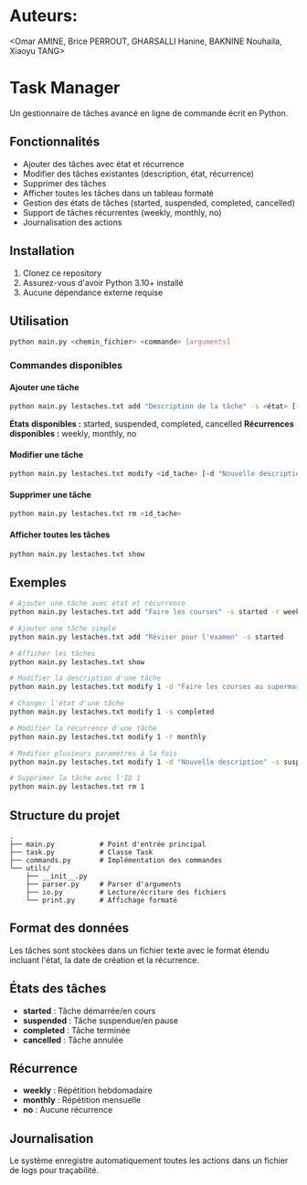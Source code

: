 # Auteurs:
<Omar AMINE, Brice PERROUT, GHARSALLI Hanine, BAKNINE Nouhaila, Xiaoyu TANG> 

# Task Manager

Un gestionnaire de tâches avancé en ligne de commande écrit en Python.

## Fonctionnalités

- Ajouter des tâches avec état et récurrence
- Modifier des tâches existantes (description, état, récurrence)
- Supprimer des tâches
- Afficher toutes les tâches dans un tableau formaté
- Gestion des états de tâches (started, suspended, completed, cancelled)
- Support de tâches récurrentes (weekly, monthly, no)
- Journalisation des actions

## Installation

1. Clonez ce repository
2. Assurez-vous d'avoir Python 3.10+ installé
3. Aucune dépendance externe requise

## Utilisation

```bash
python main.py <chemin_fichier> <commande> [arguments]
```

### Commandes disponibles

#### Ajouter une tâche
```bash
python main.py lestaches.txt add "Description de la tâche" -s <état> [-r <récurrence>]
```

**États disponibles :** started, suspended, completed, cancelled
**Récurrences disponibles :** weekly, monthly, no

#### Modifier une tâche
```bash
python main.py lestaches.txt modify <id_tache> [-d "Nouvelle description"] [-s <nouvel_état>] [-r <nouvelle_récurrence>]
```

#### Supprimer une tâche
```bash
python main.py lestaches.txt rm <id_tache>
```

#### Afficher toutes les tâches
```bash
python main.py lestaches.txt show
```

## Exemples

```bash
# Ajouter une tâche avec état et récurrence
python main.py lestaches.txt add "Faire les courses" -s started -r weekly

# Ajouter une tâche simple
python main.py lestaches.txt add "Réviser pour l'examen" -s started

# Afficher les tâches
python main.py lestaches.txt show

# Modifier la description d'une tâche
python main.py lestaches.txt modify 1 -d "Faire les courses au supermarché"

# Changer l'état d'une tâche
python main.py lestaches.txt modify 1 -s completed

# Modifier la récurrence d'une tâche
python main.py lestaches.txt modify 1 -r monthly

# Modifier plusieurs paramètres à la fois
python main.py lestaches.txt modify 1 -d "Nouvelle description" -s suspended -r no

# Supprimer la tâche avec l'ID 1
python main.py lestaches.txt rm 1
```

## Structure du projet

```
.
├── main.py           # Point d'entrée principal
├── task.py           # Classe Task
├── commands.py       # Implémentation des commandes
└── utils/
    ├── __init__.py
    ├── parser.py     # Parser d'arguments
    ├── io.py         # Lecture/écriture des fichiers
    └── print.py      # Affichage formaté
```

## Format des données

Les tâches sont stockées dans un fichier texte avec le format étendu incluant l'état, la date de création et la récurrence.

## États des tâches

- **started** : Tâche démarrée/en cours
- **suspended** : Tâche suspendue/en pause
- **completed** : Tâche terminée
- **cancelled** : Tâche annulée

## Récurrence

- **weekly** : Répétition hebdomadaire
- **monthly** : Répétition mensuelle  
- **no** : Aucune récurrence

## Journalisation

Le système enregistre automatiquement toutes les actions dans un fichier de logs pour traçabilité.